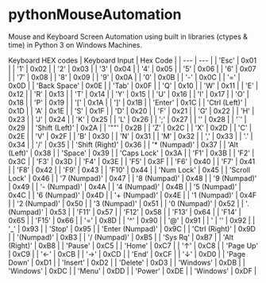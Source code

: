 # pythonMouseAutomation
Mouse and Keyboard Screen Automation using built in libraries (ctypes & time) in Python 3 on Windows Machines. 

Keyboard HEX codes
| Keyboard Input | Hex Code	|
| --- | --- |
| 'Esc' | 0x01 |
| '1' | 0x02 |
| '2' | 0x03 |
| '3' | 0x04 |
| '4' | 0x05 |
| '5' | 0x06 |
| '6' | 0x07 |
| '7' | 0x08 |
| '8' | 0x09 |
| '9' | 0x0A |
| '0' | 0x0B |
| '-' | 0x0C |
| '=' | 0x0D |
| 'Back Space' | 0x0E |
| 'Tab' | 0x0F |
| 'Q' | 0x10 |
| 'W' | 0x11 |
| 'E' | 0x12 |
| 'R' | 0x13 |
| 'T' | 0x14 |
| 'Y' | 0x15 |
| 'U' | 0x16 |
| 'I' | 0x17 |
| 'O' | 0x18 |
| 'P' | 0x19 |
| '[' | 0x1A |
| ']' | 0x1B |
| 'Enter' | 0x1C |
| 'Ctrl (Left)' | 0x1D |
| 'A' | 0x1E |
| 'S' | 0x1F |
| 'D' | 0x20 |
| 'F' | 0x21 |
| 'G' | 0x22 |
| 'H' | 0x23 |
| 'J' | 0x24 |
| 'K' | 0x25 |
| 'L' | 0x26 |
| ';' | 0x27 |
| '' | 0x28 |
| '`' | 0x29 |
| 'Shift (Left)' | 0x2A |
| '"\"' | 0x2B |
| 'Z' | 0x2C |
| 'X' | 0x2D |
| 'C' | 0x2E |
| 'V' | 0x2F |
| 'B' | 0x30 |
| 'N' | 0x31 |
| 'M' | 0x32 |
| ',' | 0x33 |
| '.' | 0x34 |
| '/' | 0x35 |
| 'Shift (Right)' | 0x36 |
| '* (Numpad)' | 0x37 |
| 'Alt (Left)' | 0x38 |
| 'Space' | 0x39 |
| 'Caps Lock' | 0x3A |
| 'F1' | 0x3B |
| 'F2' | 0x3C |
| 'F3' | 0x3D |
| 'F4' | 0x3E |
| 'F5' | 0x3F |
| 'F6' | 0x40 |
| 'F7' | 0x41 |
| 'F8' | 0x42 |
| 'F9' | 0x43 |
| 'F10' | 0x44 |
| 'Num Lock' | 0x45 |
| 'Scroll Lock' | 0x46 |
| '7 (Numpad)' | 0x47 |
| '8 (Numpad)' | 0x48 |
| '9 (Numpad)' | 0x49 |
| '- (Numpad)' | 0x4A |
| '4 (Numpad)' | 0x4B |
| '5 (Numpad)' | 0x4C |
| '6 (Numpad)' | 0x4D |
| '+ (Numpad)' | 0x4E |
| '1 (Numpad)' | 0x4F |
| '2 (Numpad)' | 0x50 |
| '3 (Numpad)' | 0x51 |
| '0 (Numpad)' | 0x52 |
| '. (Numpad)' | 0x53 |
| 'F11' | 0x57 |
| 'F12' | 0x58 |
| 'F13' | 0x64 |
| 'F14' | 0x65 |
| 'F15' | 0x66 |
| '=' | 0x8D |
| '^' | 0x90 |
| '@' | 0x91 |
| ' | '' | 0x92 |
| '_' | 0x93 |
| 'Stop' | 0x95 |
| 'Enter (Numpad)' | 0x9C |
| 'Ctrl (Right)' | 0x9D |
| '(Numpad)' | 0xB3 |
| '/ (Numpad)' | 0xB5 |
| 'Sys Rq' | 0xB7 |
| 'Alt (Right)' | 0xB8 |
| 'Pause' | 0xC5 |
| 'Home' | 0xC7 |
| '↑' | 0xC8 |
| 'Page Up' | 0xC9 |
| '←' | 0xCB |
| '→' | 0xCD |
| 'End' | 0xCF |
| '↓' | 0xD0 |
| 'Page Down' | 0xD1 |
| 'Insert' | 0xD2 |
| 'Delete' | 0xD3 |
| 'Windows' | 0xDB |
| 'Windows' | 0xDC |
| 'Menu' | 0xDD |
| 'Power' | 0xDE |
| 'Windows' | 0xDF |
